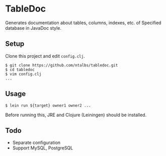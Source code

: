 TableDoc
========

Generates documentation about tables, columns, indexes, etc. of Specified database in JavaDoc style.

## Setup
Clone this project and edit `config.clj`.

    $ git clone https://github.com/ntalbs/tabledoc.git
    $ cd tabledoc
    $ vim config.clj
    ...

## Usage

    $ lein run ${target} owner1 owner2 ...

Before running this, JRE and Clojure (Leiningen) should be installed.

## Todo

 * Separate configuration
 * Support MySQL, PostgreSQL
